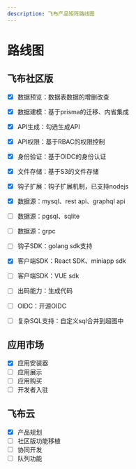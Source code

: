 ```yaml
---
description: 飞布产品矩阵路线图
---
```


# 路线图

## 飞布社区版

* [x] 数据预览：数据表数据的增删改查
* [x] 数据建模：基于prisma的迁移、内省集成
* [x] API生成：勾选生成API
* [x] API权限：基于RBAC的权限控制
* [x] 身份验证：基于OIDC的身份认证
* [x] 文件存储：基于S3的文件存储
* [x] 钩子扩展：钩子扩展机制，已支持nodejs
* [x] 数据源：mysql、rest api、graphql api
* [ ] 数据源：pgsql、sqlite
* [ ] 数据源：grpc
* [ ] 钩子SDK：golang sdk支持
* [x] 客户端SDK：React SDK、miniapp sdk
* [ ] 客户端SDK：VUE sdk
* [ ] 出码能力：生成代码
* [ ] OIDC：开源OIDC
* [ ] 复杂SQL支持：自定义sql合并到超图中



## 应用市场

* [x] 应用安装器
* [ ] 应用展示
* [ ] 应用购买
* [ ] 开发者入驻

## 飞布云

* [x] 产品规划
* [ ] 社区版功能移植
* [ ] 协同开发
* [ ] 队列功能
